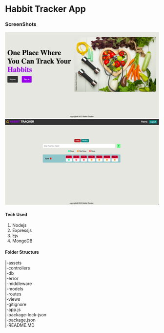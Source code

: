 # Habbit Tracker App

### ScreenShots

<img src="./assets/HomePage.png">
<img src="./assets/Dashboard.png">

#### Tech Used

1. Nodejs
2. Expressjs
3. Ejs
4. MongoDB

#### Folder Structure

|-assets  
|-controllers  
|-db  
|-error  
|-middleware  
|-models  
|-routes  
|-views  
|-gitignore  
|-app.js  
|-package-lock-json  
|-package.json  
|-README.MD
